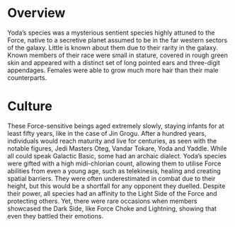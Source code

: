 # Overview

Yoda’s species was a mysterious sentient species highly attuned to the Force, native to a secretive planet assumed to be in the far western sectors of the galaxy.
Little is known about them due to their rarity in the galaxy.
Known members of their race were small in stature, covered in rough green skin and appeared with a distinct set of long pointed ears and three-digit appendages.
Females were able to grow much more hair than their male counterparts.

# Culture

These Force-sensitive beings aged extremely slowly, staying infants for at least fifty years, like in the case of Jin Grogu.
After a hundred years, individuals would reach maturity and live for centuries, as seen with the notable figures, Jedi Masters Oteg, Vandar Tokare, Yoda and Yaddle.
While all could speak Galactic Basic, some had an archaic dialect.
Yoda’s species were gifted with a high midi-chlorian count, allowing them to utilise Force abilities from even a young age, such as telekinesis, healing and creating spatial barriers.
They were often underestimated in combat due to their height, but this would be a shortfall for any opponent they duelled.
Despite their power, all species had an affinity to the Light Side of the Force and protecting others.
Yet, there were rare occasions when members showcased the Dark Side, like Force Choke and Lightning, showing that even they battled their emotions.
